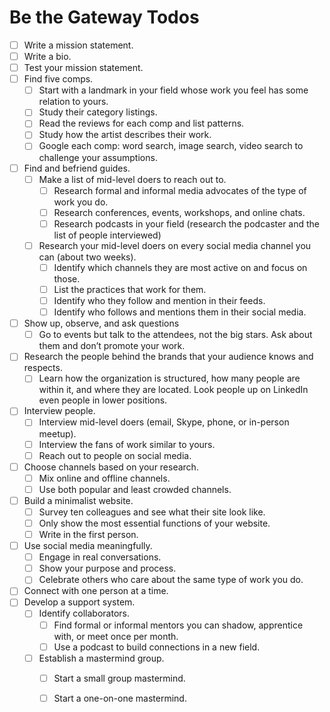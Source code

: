 # Be the Gateway Todos

- [ ] Write a mission statement.
- [ ] Write a bio.
- [ ] Test your mission statement.
- [ ] Find five comps.
   - [ ] Start with a landmark in your field whose work you feel has some relation to yours.
   - [ ] Study their category listings.
   - [ ] Read the reviews for each comp and list patterns.
   - [ ] Study how the artist describes their work.
   - [ ] Google each comp: word search, image search, video search to challenge your assumptions.
- [ ] Find and befriend guides.
   - [ ] Make a list of mid-level doers to reach out to.
      - [ ] Research formal and informal media advocates of the type of work you do.
      - [ ] Research conferences, events, workshops, and online chats.
      - [ ] Research podcasts in your field (research the podcaster and the list of people interviewed)
   - [ ] Research your mid-level doers on every social media channel you can (about two weeks).
      - [ ] Identify which channels they are most active on and focus on those.
      - [ ] List the practices that work for them.
      - [ ] Identify who they follow and mention in their feeds.
      - [ ] Identify who follows and mentions them in their social media.
- [ ] Show up, observe, and ask questions
   - [ ] Go to events but talk to the attendees, not the big stars. Ask about them and don’t promote your work.
- [ ] Research the people behind the brands that your audience knows and respects.
   - [ ] Learn how the organization is structured, how many people are within it, and where they are located. Look people up on LinkedIn even people in lower positions.
- [ ] Interview people.
   - [ ] Interview mid-level doers (email, Skype, phone, or in-person meetup).
   - [ ] Interview the fans of work similar to yours.
   - [ ] Reach out to people on social media.
- [ ] Choose channels based on your research.
   - [ ] Mix online and offline channels.
   - [ ] Use both popular and least crowded channels.
- [ ] Build a minimalist website.
   - [ ] Survey ten colleagues and see what their site look like.
   - [ ] Only show the most essential functions of your website.
   - [ ] Write in the first person.
- [ ] Use social media meaningfully.
   - [ ] Engage in real conversations.
   - [ ] Show your purpose and process.
   - [ ] Celebrate others who care about the same type of work you do.
- [ ] Connect with one person at a time.
- [ ] Develop a support system.
   - [ ] Identify collaborators.
      - [ ] Find formal or informal mentors you can shadow, apprentice with, or meet once per month.
      - [ ] Use a podcast to build connections in a new field.
   - [ ] Establish a mastermind group.
      - [ ] Start a small group mastermind.
      - [ ] Start a one-on-one mastermind.

